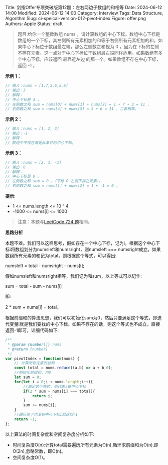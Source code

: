 Title: 剑指Offer专项突破版第12题：左右两边子数组的和相等
Date: 2024-06-12 14:00
Modified: 2024-06-12 14:00
Category: Interview
Tags: Data Structure, Algorithm
Slug: ci-speical-version-012-pivot-index
Figure: offer.png
Authors: Apple
Status: draft

> 题目:给你一个整数数组 nums ，请计算数组的中心下标。数组中心下标是数组的一个下标，其左侧所有元素相加的和等于右侧所有元素相加的和。如果中心下标位于数组最左端，那么左侧数之和视为 0 ，因为在下标的左侧不存在元素。这一点对于中心下标位于数组最右端同样适用。如果数组有多个中心下标，应该返回 最靠近左边 的那一个。如果数组不存在中心下标，返回 -1 。

**示例 1：**

```javascript
// 输入：nums = [1,7,3,6,5,6]
// 输出：3
// 解释：
// 中心下标是 3 。
// 左侧数之和 sum = nums[0] + nums[1] + nums[2] = 1 + 7 + 3 = 11 ，
// 右侧数之和 sum = nums[4] + nums[5] = 5 + 6 = 11 ，二者相等。
```

**示例 2：**

```javascript
// 输入：nums = [1, 2, 3]
// 输出：-1
// 解释：
// 数组中不存在满足此条件的中心下标。
```

**示例 3：**

```javascript
// 输入：nums = [2, 1, -1]
// 输出：0
// 解释：
// 中心下标是 0 。
// 左侧数之和 sum = 0 ，（下标 0 左侧不存在元素），
// 右侧数之和 sum = nums[1] + nums[2] = 1 + -1 = 0 。
```

**提示:**

- 1 <= nums.length <= 10 ^ 4
- -1000 <= nums[i] <= 1000

> 注意：本题与[LeetCode 724 题](https://leetcode.cn/problems/find-pivot-index/description/)相同。

**思路分析**

本题不难。我们可以这样思考，假如存在一个中心下标，记为i，根据这个中心下标i将数组划分为numsleft和numsright，则numsleft === numsright成立。如果数组所有元素的和记为total，则根据这个等式，可以得出:

numsleft = total - numsright - nums[i];

假如numsleft和numsright相等，我们记为和sum，以上等式可以记作:

sum = total - sum - nums[i]

即:

2 * sum + nums[i] = total。

根据前缀和的算法思想，我们可以初始化sum为0，然后只要满足这个等式，即迭代变量i就是我们要找的中心下标。如果不存在的话，则这个等式也不成立，直接返回-1即可。详细代码如下:

```javascript
/**
 * @param {number[]} nums
 * @return {number}
 */
var pivotIndex = function(nums) {
    // 计算所有元素的总和
    const total = nums.reduce((a,b) => a + b,0);
    //初始化前缀和，为0
    let sum = 0;
    for(let i = 0;i < nums.length;i++){
        //满足这个等式，则代表i是中心下标
        if(2 * sum + nums[i] === total){
            return i;
        }
        sum += nums[i];
    }
    //遍历完了也没有中心下标i就返回-1
    return -1;
};
```

以上算法的时间复杂度和空间复杂度分析如下:

- 时间复杂度O(n):计算total需要遍历所有元素为O(n),循环求前缀和为O(n),即O(2n),忽略常数，即O(n)。
- 空间复杂度O(1)。